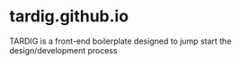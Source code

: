 # tardig.github.io
TARDIG is a front-end boilerplate designed to jump start the design/development process
